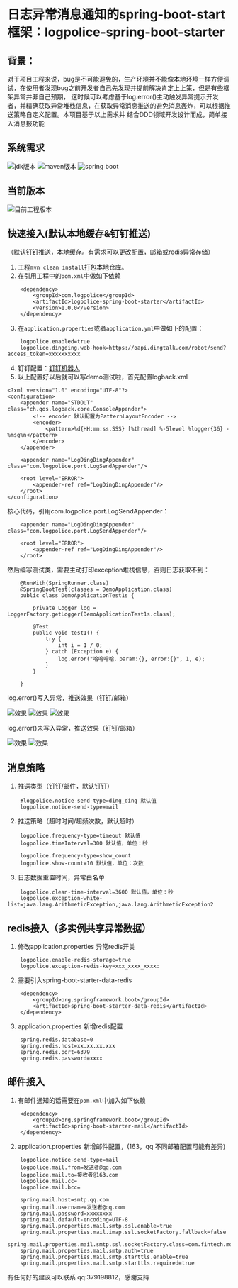 # 日志异常消息通知的spring-boot-start框架：logpolice-spring-boot-starter


## 背景：

对于项目工程来说，bug是不可能避免的，生产环境并不能像本地环境一样方便调试，在使用者发现bug之前开发者自己先发现并提前解决肯定上上策，但是有些框架异常并非自己预期，
这时候可以考虑基于log.error()主动触发异常提示开发者，并精确获取异常堆栈信息，在获取异常消息推送的避免消息轰炸，可以根据推送策略自定义配置。本项目基于以上需求并
结合DDD领域开发设计而成，简单接入消息报功能


## 系统需求

![jdk版本](https://img.shields.io/badge/java-1.8%2B-red.svg?style=for-the-badge&logo=appveyor)
![maven版本](https://img.shields.io/badge/maven-3.2.5%2B-red.svg?style=for-the-badge&logo=appveyor)
![spring boot](https://img.shields.io/badge/spring%20boot-2.0.3.RELEASE%2B-red.svg?style=for-the-badge&logo=appveyor)

## 当前版本

![目前工程版本](https://img.shields.io/badge/version-1.0.0-green.svg?style=for-the-badge&logo=appveyor)


## 快速接入(默认本地缓存&钉钉推送)
（默认钉钉推送，本地缓存。有需求可以更改配置，邮箱或redis异常存储）
1. 工程``mvn clean install``打包本地仓库。
2. 在引用工程中的``pom.xml``中做如下依赖
```
    <dependency>
        <groupId>com.logpolice</groupId>
        <artifactId>logpolice-spring-boot-starter</artifactId>
        <version>1.0.0</version>
    </dependency>

```
3. 在``application.properties``或者``application.yml``中做如下的配置：
```
    logpolice.enabled=true
    logpolice.dingding.web-hook=https://oapi.dingtalk.com/robot/send?access_token=xxxxxxxxxx

```
4. 钉钉配置：[钉钉机器人](https://open-doc.dingtalk.com/microapp/serverapi2/krgddi "自定义机器人")
5. 以上配置好以后就可以写demo测试啦，首先配置logback.xml
```
<?xml version="1.0" encoding="UTF-8"?>
<configuration>
    <appender name="STDOUT" class="ch.qos.logback.core.ConsoleAppender">
        <!-- encoder 默认配置为PatternLayoutEncoder -->
        <encoder>
            <pattern>%d{HH:mm:ss.SSS} [%thread] %-5level %logger{36} - %msg%n</pattern>
        </encoder>
    </appender>

    <appender name="LogDingDingAppender" class="com.logpolice.port.LogSendAppender"/>

    <root level="ERROR">
        <appender-ref ref="LogDingDingAppender"/>
    </root>
</configuration>
```
核心代码，引用com.logpolice.port.LogSendAppender：
```
    <appender name="LogDingDingAppender" class="com.logpolice.port.LogSendAppender"/>

    <root level="ERROR">
        <appender-ref ref="LogDingDingAppender"/>
    </root>
```
然后编写测试类，需要主动打印exception堆栈信息，否则日志获取不到：
```
    @RunWith(SpringRunner.class)
    @SpringBootTest(classes = DemoApplication.class)
    public class DemoApplicationTest1s {
    
        private Logger log = LoggerFactory.getLogger(DemoApplicationTest1s.class);
    
        @Test
        public void test1() {
            try {
                int i = 1 / 0;
            } catch (Exception e) {
                log.error("哈哈哈哈，param:{}, error:{}", 1, e);
            }
        }
    
    }
```
log.error()写入异常，推送效果（钉钉/邮箱）

![效果](/src/main/resources/微信截图_20190916162148.png)
![效果](/src/main/resources/微信截图_20190916162204.png)
![效果](/src/main/resources/微信截图_20190916194724.png)

log.error()未写入异常，推送效果（钉钉/邮箱）

![效果](/src/main/resources/微信截图_20190916163218.png)
![效果](/src/main/resources/微信截图_20190916194628.png)


## 消息策略
1. 推送类型（钉钉/邮件，默认钉钉）
```
    #logpolice.notice-send-type=ding_ding 默认值
    logpolice.notice-send-type=mail
```

2. 推送策略（超时时间/超频次数，默认超时）
```
    logpolice.frequency-type=timeout 默认值
    logpolice.timeInterval=300 默认值，单位：秒
```
```
    logpolice.frequency-type=show_count
    logpolice.show-count=10 默认值，单位：次数
```

3. 日志数据重置时间，异常白名单
```
    logpolice.clean-time-interval=3600 默认值，单位：秒
    logpolice.exception-white-list=java.lang.ArithmeticException,java.lang.ArithmeticException2
```


## redis接入（多实例共享异常数据）
1. 修改application.properties 异常redis开关
```
    logpolice.enable-redis-storage=true
    logpolice.exception-redis-key=xxx_xxxx_xxxx:
```
2. 需要引入spring-boot-starter-data-redis
```
    <dependency>
        <groupId>org.springframework.boot</groupId>
        <artifactId>spring-boot-starter-data-redis</artifactId>
    </dependency>
```
3. application.properties 新增redis配置
 ```
     spring.redis.database=0
     spring.redis.host=xx.xx.xx.xxx
     spring.redis.port=6379
     spring.redis.password=xxxx
 ```


## 邮件接入
1. 有邮件通知的话需要在``pom.xml``中加入如下依赖
```
    <dependency>
        <groupId>org.springframework.boot</groupId>
        <artifactId>spring-boot-starter-mail</artifactId>
    </dependency>
```
2. application.properties 新增邮件配置，(163，qq 不同邮箱配置可能有差异)
```
    logpolice.notice-send-type=mail
    logpolice.mail.from=发送者@qq.com
    logpolice.mail.to=接收者@163.com
    logpolice.mail.cc=
    logpolice.mail.bcc=
    
    spring.mail.host=smtp.qq.com
    spring.mail.username=发送者@qq.com
    spring.mail.password=xxxxxxxx
    spring.mail.default-encoding=UTF-8
    spring.mail.properties.mail.smtp.ssl.enable=true
    spring.mail.properties.mail.imap.ssl.socketFactory.fallback=false
    spring.mail.properties.mail.smtp.ssl.socketFactory.class=com.fintech.modules.base.util.mail.MailSSLSocketFactory
    spring.mail.properties.mail.smtp.auth=true
    spring.mail.properties.mail.smtp.starttls.enable=true
    spring.mail.properties.mail.smtp.starttls.required=true
```

有任何好的建议可以联系 qq:379198812，感谢支持